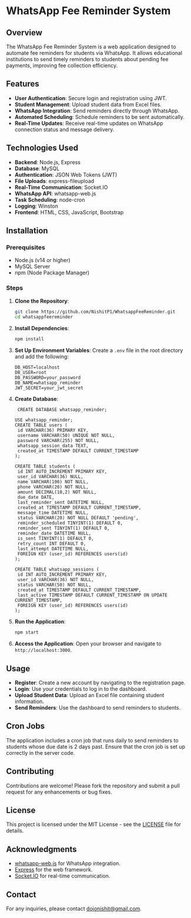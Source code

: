 # WhatsApp Fee Reminder System

## Overview
The WhatsApp Fee Reminder System is a web application designed to automate fee reminders for students via WhatsApp. It allows educational institutions to send timely reminders to students about pending fee payments, improving fee collection efficiency.

## Features
- **User Authentication**: Secure login and registration using JWT.
- **Student Management**: Upload student data from Excel files.
- **WhatsApp Integration**: Send reminders directly through WhatsApp.
- **Automated Scheduling**: Schedule reminders to be sent automatically.
- **Real-Time Updates**: Receive real-time updates on WhatsApp connection status and message delivery.

## Technologies Used
- **Backend**: Node.js, Express
- **Database**: MySQL
- **Authentication**: JSON Web Tokens (JWT)
- **File Uploads**: express-fileupload
- **Real-Time Communication**: Socket.IO
- **WhatsApp API**: whatsapp-web.js
- **Task Scheduling**: node-cron
- **Logging**: Winston
- **Frontend**: HTML, CSS, JavaScript, Bootstrap

## Installation

### Prerequisites
- Node.js (v14 or higher)
- MySQL Server
- npm (Node Package Manager)

### Steps
1. **Clone the Repository**:
   ```bash
   git clone https://github.com/NishitP1/WhatsappFeeReminder.git
   cd whatsappfeereminder
   ```

2. **Install Dependencies**:
   ```bash
   npm install
   ```

3. **Set Up Environment Variables**:
   Create a `.env` file in the root directory and add the following:
   ```plaintext
   DB_HOST=localhost
   DB_USER=root
   DB_PASSWORD=your_password
   DB_NAME=whatsapp_reminder
   JWT_SECRET=your_jwt_secret
   ```

4. **Create Database**:
   ```
    CREATE DATABASE whatsapp_reminder;
   ```
   
   ```
   USE whatsapp_reminder;
   CREATE TABLE users (
    id VARCHAR(36) PRIMARY KEY,          
    username VARCHAR(50) UNIQUE NOT NULL,
    password VARCHAR(255) NOT NULL,
    whatsapp_session_data TEXT,
    created_at TIMESTAMP DEFAULT CURRENT_TIMESTAMP
   );
   ```
   
   ```
   CREATE TABLE students (
    id INT AUTO_INCREMENT PRIMARY KEY,
    user_id VARCHAR(36) NULL,        
    name VARCHAR(100) NOT NULL,
    phone VARCHAR(20) NOT NULL,         
    amount DECIMAL(10,2) NOT NULL,       
    due_date DATE,                      
    last_reminder_sent DATETIME NULL,   
    created_at TIMESTAMP DEFAULT CURRENT_TIMESTAMP,
    message_time DATETIME NULL,
    status VARCHAR(20) NOT NULL DEFAULT 'pending',
    reminder_scheduled TINYINT(1) DEFAULT 0,
    reminder_sent TINYINT(1) DEFAULT 0,
    reminder_date DATETIME NULL,
    is_sent TINYINT(1) DEFAULT 0,      
    retry_count INT DEFAULT 0,
    last_attempt DATETIME NULL,
    FOREIGN KEY (user_id) REFERENCES users(id)
   );

   ```
   
   ```
   CREATE TABLE whatsapp_sessions (
    id INT AUTO_INCREMENT PRIMARY KEY,
    user_id VARCHAR(36) NOT NULL,       
    status VARCHAR(50) NOT NULL,
    created_at TIMESTAMP DEFAULT CURRENT_TIMESTAMP,
    last_active TIMESTAMP DEFAULT CURRENT_TIMESTAMP ON UPDATE CURRENT_TIMESTAMP,
    FOREIGN KEY (user_id) REFERENCES users(id)
   );
   ```
   
6. **Run the Application**:
   ```bash
   npm start
   ```

7. **Access the Application**:
   Open your browser and navigate to `http://localhost:3000`.

## Usage
- **Register**: Create a new account by navigating to the registration page.
- **Login**: Use your credentials to log in to the dashboard.
- **Upload Student Data**: Upload an Excel file containing student information.
- **Send Reminders**: Use the dashboard to send reminders to students.

## Cron Jobs
The application includes a cron job that runs daily to send reminders to students whose due date is 2 days past. Ensure that the cron job is set up correctly in the server code.

## Contributing
Contributions are welcome! Please fork the repository and submit a pull request for any enhancements or bug fixes.

## License
This project is licensed under the MIT License - see the [LICENSE](LICENSE) file for details.

## Acknowledgments
- [whatsapp-web.js](https://github.com/pedroslopez/whatsapp-web.js) for WhatsApp integration.
- [Express](https://expressjs.com/) for the web framework.
- [Socket.IO](https://socket.io/) for real-time communication.

## Contact
For any inquiries, please contact dojonishit@gmail.com.
